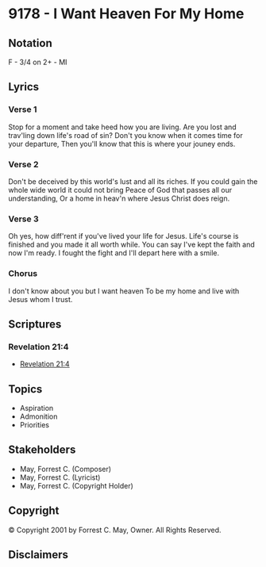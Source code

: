 # 9178 - I Want Heaven For My Home

## Notation

F - 3/4 on 2+ - MI

## Lyrics

### Verse 1

Stop for a moment and take  heed how you are living. Are you lost and trav'ling down life's road of sin? Don't you know when it comes time for your departure, Then you'll know that this is where your jouney ends.

### Verse 2

Don't be deceived by this world's lust and all its riches. If you could gain the whole wide world it could not bring Peace of God that passes all our understanding, Or a home in heav'n where Jesus Christ does reign.

### Verse 3

Oh yes, how diff'rent if you've lived your life for Jesus. Life's course is finished and you made it all worth while. You can say I've kept the faith and now I'm ready. I fought the fight and I'll depart here with a smile.

### Chorus

I don't know about you but I want heaven To be my home and live with Jesus whom I trust.


## Scriptures

### Revelation 21:4

- [Revelation 21:4](https://www.biblegateway.com/passage/?search=Revelation%2021%3A4)


## Topics

- Aspiration
- Admonition
- Priorities

## Stakeholders

- May, Forrest C. (Composer)
- May, Forrest C. (Lyricist)
- May, Forrest C. (Copyright Holder)

## Copyright

© Copyright 2001 by Forrest C. May, Owner. All Rights Reserved.


## Disclaimers



